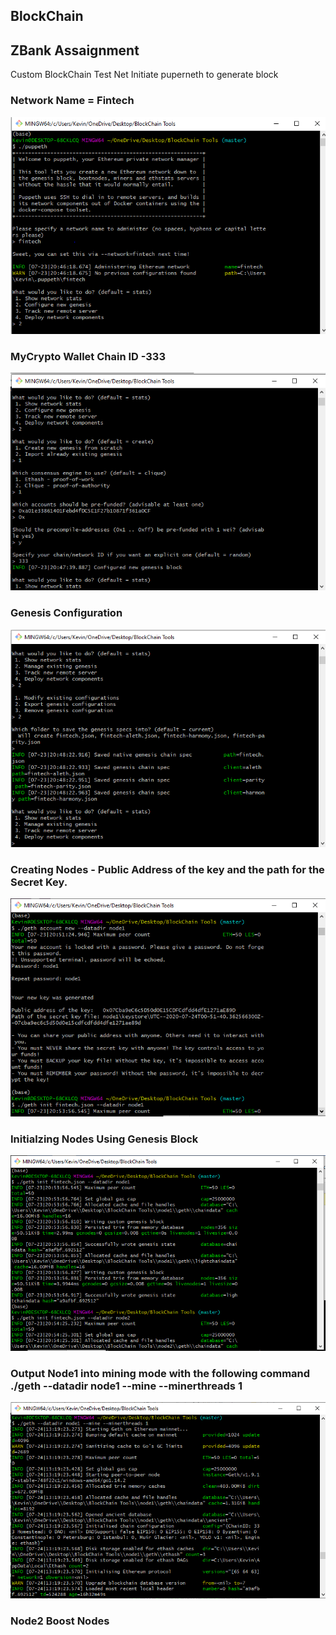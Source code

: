 ## BlockChain

## ZBank Assaignment

Custom BlockChain Test Net
Initiate puperneth to generate block
### Network Name = Fintech
![](https://github.com/KevinLacap/BlockChain/blob/master/Capture.PNG)

### MyCrypto Wallet Chain ID -333
![](https://github.com/KevinLacap/BlockChain/blob/master/screenshots/ChainID.PNG)

### Genesis Configuration
![](https://github.com/KevinLacap/BlockChain/blob/master/screenshots/Genesis%20Configuration.PNG)

### Creating Nodes - Public Address of the key and the path for the Secret Key.
![](https://github.com/KevinLacap/BlockChain/blob/master/screenshots/Creating%20Nodes.PNG)

### Initialzing Nodes Using Genesis Block
![](https://github.com/KevinLacap/BlockChain/blob/master/screenshots/Initializing%20Nodes.PNG)

### Output Node1 into mining mode with the following command ./geth --datadir node1 --mine --minerthreads 1
![](https://github.com/KevinLacap/BlockChain/blob/master/screenshots/Node1%20MinerThread.PNG)

### Node2 Boost Nodes
